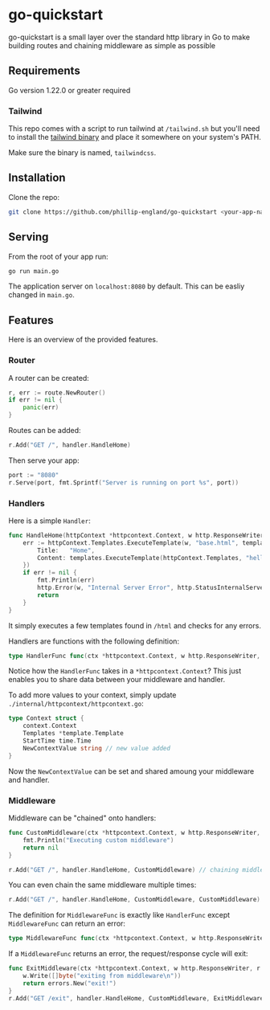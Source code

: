 # go-quickstart
go-quickstart is a small layer over the standard http library in Go to make building routes and chaining middleware as simple as possible

## Requirements
Go version 1.22.0 or greater required

### Tailwind
This repo comes with a script to run tailwind at `/tailwind.sh` but you'll need to install the [tailwind binary](https://tailwindcss.com/blog/standalone-cli) and place it somewhere on your system's PATH.

Make sure the binary is named, `tailwindcss`.

## Installation
Clone the repo:
```bash
git clone https://github.com/phillip-england/go-quickstart <your-app-name>
```

## Serving
From the root of your app run:
```bash
go run main.go
```
The application server on `localhost:8080` by default. This can be easliy changed in `main.go`.

## Features
Here is an overview of the provided features.

### Router
A router can be created:
```go
r, err := route.NewRouter()
if err != nil {
    panic(err)
}
```

Routes can be added:
```go
r.Add("GET /", handler.HandleHome)
```

Then serve your app:
```go
port := "8080"
r.Serve(port, fmt.Sprintf("Server is running on port %s", port))
```

### Handlers
Here is a simple `Handler`:
```go
func HandleHome(httpContext *httpcontext.Context, w http.ResponseWriter, r *http.Request) {
	err := httpContext.Templates.ExecuteTemplate(w, "base.html", templates.BasePageData{
		Title:   "Home",
		Content: templates.ExecuteTemplate(httpContext.Templates, "hello-world.html", nil),
	})
	if err != nil {
		fmt.Println(err)
		http.Error(w, "Internal Server Error", http.StatusInternalServerError)
		return
	}
}
```

It simply executes a few templates found in `/html` and checks for any errors.


Handlers are functions with the following definition:
```go
type HandlerFunc func(ctx *httpcontext.Context, w http.ResponseWriter, r *http.Request)
```

Notice how the `HandlerFunc` takes in a `*httpcontext.Context`? This just enables you to share data between your middleware and handler.

To add more values to your context, simply update `./internal/httpcontext/httpcontext.go`:
```go
type Context struct {
	context.Context
	Templates *template.Template
	StartTime time.Time
    NewContextValue string // new value added
}
```

Now the `NewContextValue` can be set and shared amoung your middleware and handler.

### Middleware

Middleware can be "chained" onto handlers:
```go
func CustomMiddleware(ctx *httpcontext.Context, w http.ResponseWriter, r *http.Request) error {
	fmt.Println("Executing custom middleware")
	return nil
}

r.Add("GET /", handler.HandleHome, CustomMiddleware) // chaining middleware
```

You can even chain the same middleware multiple times:
```go
r.Add("GET /", handler.HandleHome, CustomMiddleware, CustomMiddleware)
```

The definition for `MiddlewareFunc` is exactly like `HandlerFunc` except `MiddlewareFunc` can return an error:
```go
type MiddlewareFunc func(ctx *httpcontext.Context, w http.ResponseWriter, r *http.Request) error
```

If a `MiddlewareFunc` returns an error, the request/response cycle will exit:
```go
func ExitMiddleware(ctx *httpcontext.Context, w http.ResponseWriter, r *http.Request) error {
	w.Write([]byte("exiting from middleware\n"))
	return errors.New("exit!")
}
r.Add("GET /exit", handler.HandleHome, CustomMiddleware, ExitMiddleware)
```